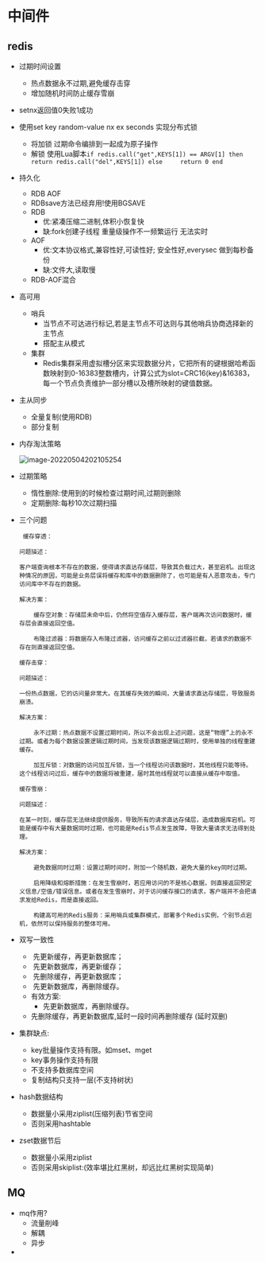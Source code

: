 # 中间件

## redis

+ 过期时间设置

  + 热点数据永不过期,避免缓存击穿
  + 增加随机时间防止缓存雪崩

+ setnx返回值0失败1成功

+ 使用set key  random-value nx ex seconds 实现分布式锁

  + 将加锁 过期命令编排到一起成为原子操作
  + 解锁 使用Lua脚本`if redis.call("get",KEYS[1]) == ARGV[1] then     return redis.call("del",KEYS[1]) else     return 0 end`

+ 持久化

  + RDB AOF
  + RDBsave方法已经弃用!使用BGSAVE
  + RDB
    + 优:紧凑压缩二进制,体积小恢复快
    + 缺:fork创建子线程 重量级操作不一频繁运行 无法实时
  + AOF
    + 优:文本协议格式,兼容性好,可读性好;   安全性好,everysec 做到每秒备份
    + 缺:文件大,读取慢
  + RDB-AOF混合

+ 高可用

  + 哨兵
    + 当节点不可达进行标记,若是主节点不可达则与其他哨兵协商选择新的主节点
    + 搭配主从模式
  + 集群
    + Redis集群采用虚拟槽分区来实现数据分片，它把所有的键根据哈希函数映射到0-16383整数槽内，计算公式为slot=CRC16(key)&16383，每一个节点负责维护一部分槽以及槽所映射的键值数据。

+ 主从同步

  + 全量复制(使用RDB)
  + 部分复制

+ 内存淘汰策略

  ![image-20220504202105254](https://cdn.jsdelivr.net/gh/innnky/images@master/uPic/image-20220504202105254.png)

+ 过期策略

  + 惰性删除:使用到的时候检查过期时间,过期则删除
  + 定期删除:每秒10次过期扫描

+ 三个问题

  ```
   缓存穿透：
  
  问题描述：
  
  客户端查询根本不存在的数据，使得请求直达存储层，导致其负载过大，甚至宕机。出现这种情况的原因，可能是业务层误将缓存和库中的数据删除了，也可能是有人恶意攻击，专门访问库中不存在的数据。
  
  解决方案：
  
      缓存空对象：存储层未命中后，仍然将空值存入缓存层，客户端再次访问数据时，缓存层会直接返回空值。
  
      布隆过滤器：将数据存入布隆过滤器，访问缓存之前以过滤器拦截，若请求的数据不存在则直接返回空值。
  
  缓存击穿：
  
  问题描述：
  
  一份热点数据，它的访问量非常大。在其缓存失效的瞬间，大量请求直达存储层，导致服务崩溃。
  
  解决方案：
  
      永不过期：热点数据不设置过期时间，所以不会出现上述问题，这是“物理”上的永不过期。或者为每个数据设置逻辑过期时间，当发现该数据逻辑过期时，使用单独的线程重建缓存。
  
      加互斥锁：对数据的访问加互斥锁，当一个线程访问该数据时，其他线程只能等待。这个线程访问过后，缓存中的数据将被重建，届时其他线程就可以直接从缓存中取值。
  
  缓存雪崩：
  
  问题描述：
  
  在某一时刻，缓存层无法继续提供服务，导致所有的请求直达存储层，造成数据库宕机。可能是缓存中有大量数据同时过期，也可能是Redis节点发生故障，导致大量请求无法得到处理。
  
  解决方案：
  
      避免数据同时过期：设置过期时间时，附加一个随机数，避免大量的key同时过期。
  
      启用降级和熔断措施：在发生雪崩时，若应用访问的不是核心数据，则直接返回预定义信息/空值/错误信息。或者在发生雪崩时，对于访问缓存接口的请求，客户端并不会把请求发给Redis，而是直接返回。
  
      构建高可用的Redis服务：采用哨兵或集群模式，部署多个Redis实例，个别节点宕机，依然可以保持服务的整体可用。
  
  ```

+ 双写一致性

  + ​			先更新缓存，再更新数据库； 	
  + ​			先更新数据库，再更新缓存； 	
  + ​			先删除缓存，再更新数据库； 	
  + ​			先更新数据库，再删除缓存。 
  + 有效方案:	
    + 先更新数据库，再删除缓存。 
  + 先删除缓存，再更新数据库,延时一段时间再删除缓存 (延时双删)

+ 集群缺点:

  + key批量操作支持有限。如mset、mget
  + key事务操作支持有限
  + 不支持多数据库空间
  + 复制结构只支持一层(不支持树状)

+ hash数据结构

  + 数据量小采用ziplist(压缩列表)节省空间
  + 否则采用hashtable

+ zset数据节后

  + 数据量小采用ziplist
  + 否则采用skiplist:(效率堪比红黑树，却远比红黑树实现简单)

## MQ

+ mq作用?
  + 流量削峰
  + 解耦
  + 异步
+ 

